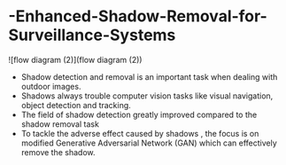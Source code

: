 # -Enhanced-Shadow-Removal-for-Surveillance-Systems
![flow diagram (2)](flow diagram (2))

* Shadow detection and removal is an important task when dealing with outdoor images. 
* Shadows  always trouble computer vision tasks like visual navigation, object detection and tracking.
* The field of shadow detection greatly improved compared to the shadow removal task
* To tackle the adverse effect caused by shadows , the focus is on modified Generative Adversarial Network (GAN) which can effectively remove the shadow.
